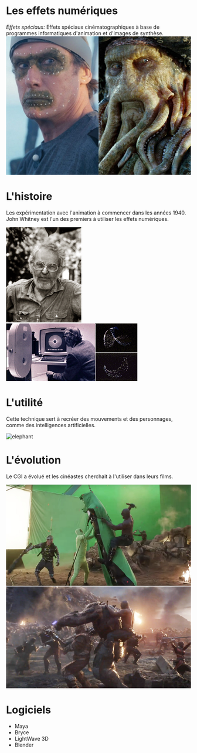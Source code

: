 # Les effets numériques

*Effets spéciaux:*
Effets spéciaux cinématographiques à base de programmes informatiques d'animation et d'images de synthèse.
![pirate](media/pirate.png)

# L'histoire 
Les expérimentation avec l'animation à commencer dans les années 1940. John Whitney est l'un des premiers à utiliser les effets numériques.

![john](media/john.png) ![antiaerien](media/antiaerien.png)

# L'utilité
Cette technique sert à recréer des mouvements et des personnages, comme des intelligences artificielles.

![elephant](media/cgi-example.gif)

# L'évolution

Le CGI a évolué et les cinéastes cherchait à l'utiliser dans leurs films.

![marvel](media/marvel.png)

# Logiciels

- Maya
- Bryce
- LightWave 3D 
- Blender
